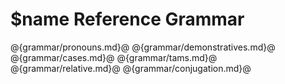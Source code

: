 # $name Reference Grammar

@{grammar/pronouns.md}@
@{grammar/demonstratives.md}@
@{grammar/cases.md}@
@{grammar/tams.md}@
@{grammar/relative.md}@
@{grammar/conjugation.md}@